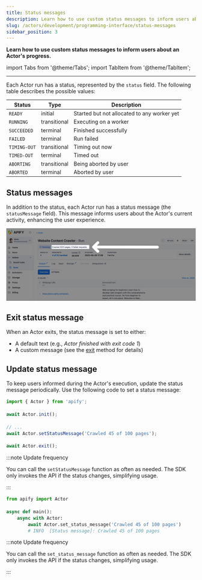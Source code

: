 ```yaml
---
title: Status messages
description: Learn how to use custom status messages to inform users about the progress of an Actor.
slug: /actors/development/programming-interface/status-messages
sidebar_position: 3
---
```


**Learn how to use custom status messages to inform users about an Actor's progress.**

import Tabs from '@theme/Tabs';
import TabItem from '@theme/TabItem';

---

Each Actor run has a status, represented by the `status` field. The following table describes the possible values:

|Status|Type|Description|
|--- |--- |--- |
|`READY`|initial|Started but not allocated to any worker yet|
|`RUNNING`|transitional|Executing on a worker|
|`SUCCEEDED`|terminal|Finished successfully|
|`FAILED`|terminal|Run failed|
|`TIMING-OUT`|transitional|Timing out now|
|`TIMED-OUT`|terminal|Timed out|
|`ABORTING`|transitional|Being aborted by user|
|`ABORTED`|terminal|Aborted by user|

## Status messages

In addition to the status, each Actor run has a status message (the `statusMessage` field). This message informs users about the Actor's current activity, enhancing the user experience.

![Status message](./images/status-message.png)

## Exit status message

When an Actor exits, the status message is set to either:

- A default text (e.g., _Actor finished with exit code 1_)
- A custom message (see the [exit](./basic_commands.md#exit-actor) method for details)

## Update status message

To keep users informed during the Actor's execution, update the status message periodically. Use the following code to set a status message:

<Tabs groupId="main">
<TabItem value="JavaScript" label="JavaScript">

```js
import { Actor } from 'apify';

await Actor.init();

// ...
await Actor.setStatusMessage('Crawled 45 of 100 pages');

await Actor.exit();
```

:::note Update frequency

You can call the `setStatusMessage` function as often as needed. The SDK only invokes the API if the status changes, simplifying usage.

:::

</TabItem>
<TabItem value="Python" label="Python">

```python
from apify import Actor

async def main():
    async with Actor:
        await Actor.set_status_message('Crawled 45 of 100 pages')
        # INFO  [Status message]: Crawled 45 of 100 pages
```

:::note Update frequency

You can call the `set_status_message` function as often as needed. The SDK only invokes the API if the status changes, simplifying usage.

:::

</TabItem>
</Tabs>
